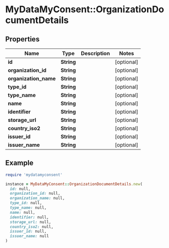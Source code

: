 # MyDataMyConsent::OrganizationDocumentDetails

## Properties

| Name | Type | Description | Notes |
| ---- | ---- | ----------- | ----- |
| **id** | **String** |  | [optional] |
| **organization_id** | **String** |  | [optional] |
| **organization_name** | **String** |  | [optional] |
| **type_id** | **String** |  | [optional] |
| **type_name** | **String** |  | [optional] |
| **name** | **String** |  | [optional] |
| **identifier** | **String** |  | [optional] |
| **storage_url** | **String** |  | [optional] |
| **country_iso2** | **String** |  | [optional] |
| **issuer_id** | **String** |  | [optional] |
| **issuer_name** | **String** |  | [optional] |

## Example

```ruby
require 'mydatamyconsent'

instance = MyDataMyConsent::OrganizationDocumentDetails.new(
  id: null,
  organization_id: null,
  organization_name: null,
  type_id: null,
  type_name: null,
  name: null,
  identifier: null,
  storage_url: null,
  country_iso2: null,
  issuer_id: null,
  issuer_name: null
)
```

